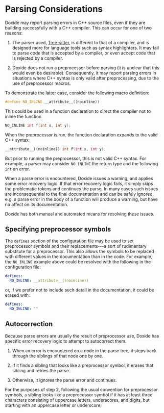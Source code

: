 # Parsing Considerations

Doxide may report parsing errors in C++ source files, even if they are building successfully with a C++ compiler. This can occur for one of two reasons:

1. The parser used, [Tree-sitter](https://tree-sitter.github.io), is different to that of a compiler, and is designed more for language tools such as syntax highlighters. It may fail to parse code that is accepted by a compiler, or even accept code that is rejected by a compiler.

2. Doxide does not run a preprocessor before parsing (it is unclear that this would even be desirable). Consequently, it may report parsing errors in situations where C++ syntax is only valid after preprocessing, due to the use of preprocessor macros.

To demonstrate the latter case, consider the following macro definition:
```cpp
#define NO_INLINE __attribute__((noinline))
```
This could be used in a function declaration to direct the compiler not to inline the function:
```cpp
NO_INLINE int f(int x, int y);
```
When the preprocessor is run, the function declaration expands to the valid C++ syntax:
```cpp
__attribute__((noinline)) int f(int x, int y);
```
But prior to running the preprocessor, this is not valid C++ syntax. For example, a parser may consider `NO_INLINE` the return type and the following `int` an error.

When a parse error is encountered, Doxide issues a warning, and applies some error recovery logic. If that error recovery logic fails, it simply skips the problematic tokens and continues the parse. In many cases such issues are inconsequential to the final documentation and can be safely ignored, e.g. a parse error in the body of a function will produce a warning, but have no affect on its documentation.

Doxide has both manual and automated means for resolving these issues.

## Specifying preprocessor symbols

The `defines` section of the [configuration file](configuring.md) may be used to set preprocessor symbols and their replacements---a sort of rudimentary substitute for a preprocessor. This also allows the symbols to be replaced with different values in the documentation than in the code. For example, the `NO_INLINE` example above could be resolved with the following in the configuration file:
```yaml
defines:
  NO_INLINE: __attribute__((noinline))
```
or, if we prefer not to include such detail in the documentation, it could be erased with:
```yaml
defines:
  NO_INLINE: ""
```

## Autocorrection

Because parse errors are usually the result of preprocessor use, Doxide has specific error recovery logic to attempt to autocorrect them. 

1. When an error is encountered on a node in the parse tree, it steps back through the siblings of that node one by one.

2. If it finds a sibling that looks like a preprocessor symbol, it erases that sibling and retries the parse.

3. Otherwise, it ignores the parse error and continues.

For the purposes of step 2, following the usual convention for preprocessor symbols, a sibling looks like a preprocessor symbol if it has at least three characters consisting of uppercase letters, underscores, and digits, but starting with an uppercase letter or underscore.
